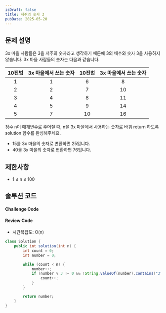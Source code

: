 ```yaml
---
isDraft: false
title: 저주의 숫자 3
pubDate: 2025-05-20
---
```


## 문제 설명

3x 마을 사람들은 3을 저주의 숫자라고 생각하기 때문에 3의 배수와 숫자 3을 사용하지 않습니다.
3x 마을 사람들의 숫자는 다음과 같습니다.

| 10진법  | 3x 마을에서 쓰는 숫자  | 10진법  | 3x 마을에서 쓰는 숫자  |
|:-----:|:--------------:|:-----:|:--------------:|
|   1   |       1        |   6   |       8        |
|   2   |       2        |   7   |       10       |
|   3   |       4        |   8   |       11       |
|   4   |       5        |   9   |       14       |
|   5   |       7        |  10   |       16       |

정수 n이 매개변수로 주어질 때, n을 3x 마을에서 사용하는 숫자로 바꿔 return 하도록 solution 함수를 완성해주세요.

- 15를 3x 마을의 숫자로 변환하면 25입니다.
- 40을 3x 마을의 숫자로 변환하면 76입니다.

## 제한사항

- 1 ≤ n ≤ 100

## 솔루션 코드

#### Challenge Code

#### Review Code
- 시간복잡도: O(n)
```java
class Solution {
    public int solution(int n) {
        int count = 0;
        int number = 0;

        while (count < n) {
            number++;
            if (number % 3 != 0 && !String.valueOf(number).contains("3")) {
                count++;
            }
        }

        return number;
    }
}
```
